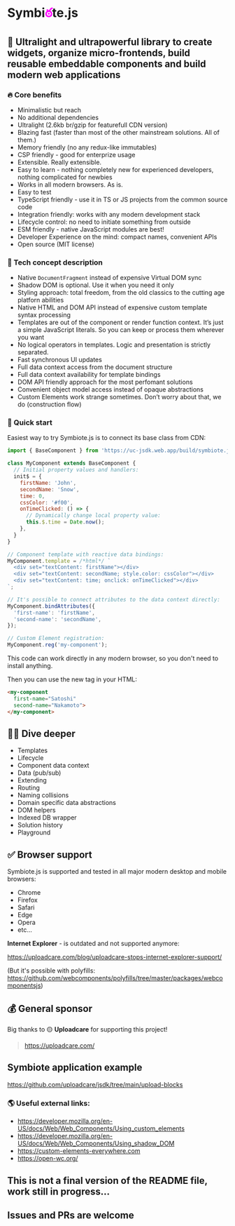 # Symbi<span style="color:#f0f">ఠ</span>te.js

## 🥷 Ultralight and ultrapowerful library to create widgets, organize micro-frontends, build reusable embeddable components and build modern web applications

### 🔥 Core benefits
* Minimalistic but reach
* No additional dependencies
* Ultralight (2.6kb br/gzip for featurefull CDN version)
* Blazing fast (faster than most of the other mainstream solutions. All of them.)
* Memory friendly (no any redux-like immutables)
* CSP friendly - good for enterprize usage
* Extensible. Really extensible.
* Easy to learn - nothing completely new for experienced developers, nothing complicated for newbies
* Works in all modern browsers. As is.
* Easy to test
* TypeScript friendly - use it in TS or JS projects from the common source code
* Integration friendly: works with any modern development stack
* Lifecycle control: no need to initiate something from outside
* ESM friendly - native JavaScript modules are best!
* Developer Experience on the mind: compact names, convenient APIs
* Open source (MIT license)

### 💎 Tech concept description
* Native `DocumentFragment` instead of expensive Virtual DOM sync
* Shadow DOM is optional. Use it when you need it only
* Styling approach: total freedom, from the old classics to the cutting age platforn abilities
* Native HTML and DOM API instead of expensive custom template syntax processing
* Templates are out of the component or render function context. It’s just a simple JavaScript literals. So you can keep or process them wherever you want
* No logical operators in templates. Logic and presentation is strictly separated.
* Fast synchronous UI updates
* Full data context access from the document structure
* Full data context availability for template bindings
* DOM API friendly approach for the most perfomant solutions
* Convenient object model access instead of opaque abstractions
* Custom Elements work strange sometimes. Don’t worry about that, we do (construction flow)

### 🍏 Quick start
Easiest way to try Symbiote.js is to connect its base class from CDN:

```javascript
import { BaseComponent } from 'https://uc-jsdk.web.app/build/symbiote.js';

class MyComponent extends BaseComponent {
  // Initial property values and handlers:
  init$ = {
    firstName: 'John',
    secondName: 'Snow',
    time: 0,
    cssColor: '#f00',
    onTimeClicked: () => {
      // Dynamically change local property value:
      this.$.time = Date.now();
    },
  }
}

// Component template with reactive data bindings:
MyComponent.template = /*html*/ `
  <div set="textContent: firstName"></div>
  <div set="textContent: secondName; style.color: cssColor"></div>
  <div set="textContent: time; onclick: onTimeClicked"></div>
`;

// It's possible to connect attributes to the data context directly:
MyComponent.bindAttributes({
  'first-name': 'firstName',
  'second-name': 'secondName',
});

// Custom Element registration:
MyComponent.reg('my-component');
```

This code can work directly in any modern browser, so you don't need to install anything.

Then you can use the new tag in your HTML:
```html
<my-component 
  first-name="Satoshi" 
  second-name="Nakamoto">
</my-component>
```
## 🧜‍♀️ Dive deeper
* Templates
* Lifecycle
* Component data context
* Data (pub/sub)
* Extending
* Routing
* Naming collisions
* Domain specific data abstractions
* DOM helpers
* Indexed DB wrapper
* Solution history
* Playground

## ✅ Browser support
Symbiote.js is supported and tested in all major modern desktop and mobile browsers: 
* Chrome
* Firefox
* Safari
* Edge
* Opera
* etc...

**Internet Explorer** - is outdated and not supported anymore:

https://uploadcare.com/blog/uploadcare-stops-internet-explorer-support/

(But it's possible with polyfills: https://github.com/webcomponents/polyfills/tree/master/packages/webcomponentsjs)

## 💰 General sponsor
Big thanks to 🟡 **Uploadcare** for supporting this project!

> https://uploadcare.com/

## Symbiote application example
https://github.com/uploadcare/jsdk/tree/main/upload-blocks

### 🌎 Useful external links:
* https://developer.mozilla.org/en-US/docs/Web/Web_Components/Using_custom_elements
* https://developer.mozilla.org/en-US/docs/Web/Web_Components/Using_shadow_DOM
* https://custom-elements-everywhere.com
* https://open-wc.org/

## This is not a final version of the README file, work still in progress...

## Issues and PRs are welcome
